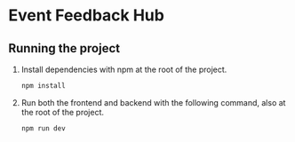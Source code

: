 # Event Feedback Hub

## Running the project

1. Install dependencies with npm at the root of the project.
   ```bash
   npm install
   ```
2. Run both the frontend and backend with the following command, also at the root of the project.
   ```bash
   npm run dev
   ```
